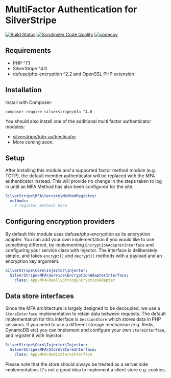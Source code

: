 # MultiFactor Authentication for SilverStripe

[![Build Status](https://travis-ci.com/silverstripe/silverstripe-mfa.svg?branch=master)](https://travis-ci.com/silverstripe/silverstripe-mfa)
[![Scrutinizer Code Quality](https://scrutinizer-ci.com/g/silverstripe/silverstripe-mfa/badges/quality-score.png?b=master)](https://scrutinizer-ci.com/g/silverstripe/silverstripe-mfa/?branch=master)
[![codecov](https://codecov.io/gh/silverstripe/silverstripe-mfa/branch/master/graph/badge.svg)](https://codecov.io/gh/silverstripe/silverstripe-mfa)

## Requirements

* PHP ^7.1
* SilverStripe ^4.0
* defuse/php-encryption ^2.2 and OpenSSL PHP extension

## Installation

Install with Composer:

```
composer require silverstripe/mfa ^4.0
```

You should also install one of the additional multi factor authenticator modules:

* [silverstripe/totp-authenticator](https://github.com/silverstripe/silverstripe-totp-authenticator)
* More coming soon.

## Setup

After installing this module _and_ a supported factor method module (e.g. TOTP), the default member authenticator
will be replaced with the MFA authenticator instead. This will provide no change in the steps taken to log in until
an MFA Method has also been configured for the site:

```yaml
SilverStripe\MFA\Service\MethodRegistry:
  methods:
    # register methods here
```

## Configuring encryption providers

By default this module uses defuse/php-encryption as its encryption adapter. You can add your own implementation if
you would like to use something different, by implementing `EncryptionAdapterInterface` and configuring your service
class with Injector. The interface is deliberately simple, and takes `encrypt()` and `decrypt()` methods with a
payload and an encryption key argument.

```yaml
SilverStripe\Core\Injector\Injector:
  SilverStripe\MFA\Service\EncryptionAdapterInterface:
    class: App\MFA\ReallyStrongEncryptionAdapter

```

## Data store interfaces

Since the MFA architecture is largely designed to be decoupled, we use a `StoreInterface` implementation to retain
data between requests. The default implementation for this interface is `SessionStore` which stores data in PHP
sessions. If you need to use a different storage mechanism (e.g. Redis, DynamoDB etc) you can implement and configure
your own `StoreInterface`, and register it with Injector:

```yaml
SilverStripe\Core\Injector\Injector:
  SilverStripe\MFA\Store\StoreInterface:
    class: App\MFA\RedisStoreInterface
```

Please note that the store should always be treated as a server side implementation. It's not a good idea to implement
a client store e.g. cookies.
